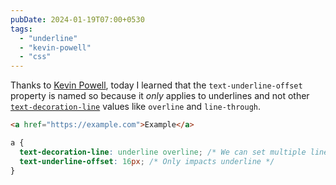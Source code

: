 ```yaml
---
pubDate: 2024-01-19T07:00+0530
tags:
  - "underline"
  - "kevin-powell"
  - "css"
---
```


Thanks to [Kevin Powell](https://youtube.com/watch?v=x3MTfp3HDLc&t=506), today I learned that the `text-underline-offset` property is named so because it _only_ applies to underlines and not other [`text-decoration-line`](https://developer.mozilla.org/en-US/docs/Web/CSS/text-decoration-line) values like `overline` and `line-through`.

```html
<a href="https://example.com">Example</a>
```

```css
a {
  text-decoration-line: underline overline; /* We can set multiple line-decoration properties at once */
  text-underline-offset: 16px; /* Only impacts underline */
}
```
